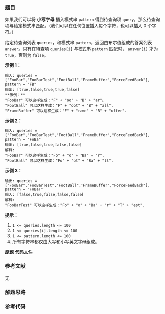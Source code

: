 ### 题目
如果我们可以将 **小写字母** 插入模式串 `pattern` 得到待查询项
`query`，那么待查询项与给定模式串匹配。（我们可以在任何位置插入每个字符，也可以插入 0 个字符。）

给定待查询列表 `queries`，和模式串 `pattern`，返回由布尔值组成的答案列表 `answer`。只有在待查项 `queries[i]`
与模式串 `pattern` 匹配时， `answer[i]` 才为 `true`，否则为 `false`。



**示例 1：**

    
    
    输入: queries = ["FooBar","FooBarTest","FootBall","FrameBuffer","ForceFeedBack"], pattern = "FB"
    输出: [true,false,true,true,false]
    **示例：**
    "FooBar" 可以这样生成："F" + "oo" + "B" + "ar"。
    "FootBall" 可以这样生成："F" + "oot" + "B" + "all".
    "FrameBuffer" 可以这样生成："F" + "rame" + "B" + "uffer".

**示例 2：**

    
    
    输入: queries = ["FooBar","FooBarTest","FootBall","FrameBuffer","ForceFeedBack"], pattern = "FoBa"
    输出: [true,false,true,false,false]
    解释:
    "FooBar" 可以这样生成："Fo" + "o" + "Ba" + "r".
    "FootBall" 可以这样生成："Fo" + "ot" + "Ba" + "ll".
    

**示例 3：**

    
    
    输出: queries = ["FooBar","FooBarTest","FootBall","FrameBuffer","ForceFeedBack"], pattern = "FoBaT"
    输入: [false,true,false,false,false]
    解释:
    "FooBarTest" 可以这样生成："Fo" + "o" + "Ba" + "r" + "T" + "est".
    



**提示：**

  1. `1 <= queries.length <= 100`
  2. `1 <= queries[i].length <= 100`
  3. `1 <= pattern.length <= 100`
  4. 所有字符串都仅由大写和小写英文字母组成。

 **[原题](https://leetcode-cn.com/problems/camelcase-matching/)**    **[代码文件]()**


### 参考文献
无

### 解题思路




### 参考代码

```go


```




